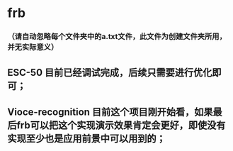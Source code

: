 # frb
### （请自动忽略每个文件夹中的a.txt文件，此文件为创建文件夹所用，并无实际意义）
## ESC-50 目前已经调试完成，后续只需要进行优化即可；
## Vioce-recognition 目前这个项目刚开始看，如果最后frb可以把这个实现演示效果肯定会更好，即使没有实现至少也是应用前景中可以用到的；

